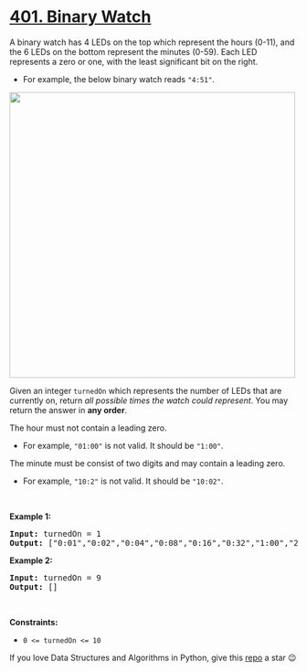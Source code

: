 # [401. Binary Watch][title]

<p>A binary watch has 4 LEDs on the top which represent the hours (0-11), and the 6 LEDs on the bottom represent the minutes (0-59). Each LED represents a zero or one, with the least significant bit on the right.</p>
<ul>
<li>For example, the below binary watch reads <code>"4:51"</code>.</li>
</ul>
<p><img alt="" src="https://assets.leetcode.com/uploads/2021/04/08/binarywatch.jpg" style="width: 500px; height: 500px;"/></p>
<p>Given an integer <code>turnedOn</code> which represents the number of LEDs that are currently on, return <em>all possible times the watch could represent</em>. You may return the answer in <strong>any order</strong>.</p>
<p>The hour must not contain a leading zero.</p>
<ul>
<li>For example, <code>"01:00"</code> is not valid. It should be <code>"1:00"</code>.</li>
</ul>
<p>The minute must be consist of two digits and may contain a leading zero.</p>
<ul>
<li>For example, <code>"10:2"</code> is not valid. It should be <code>"10:02"</code>.</li>
</ul>
<p> </p>
<p><strong>Example 1:</strong></p>
<pre><strong>Input:</strong> turnedOn = 1
<strong>Output:</strong> ["0:01","0:02","0:04","0:08","0:16","0:32","1:00","2:00","4:00","8:00"]
</pre><p><strong>Example 2:</strong></p>
<pre><strong>Input:</strong> turnedOn = 9
<strong>Output:</strong> []
</pre>
<p> </p>
<p><strong>Constraints:</strong></p>
<ul>
<li><code>0 &lt;= turnedOn &lt;= 10</code></li>
</ul>


If you love Data Structures and Algorithms in Python, give this [repo][me] a star :wink:

[title]: https://leetcode.com/problems/binary-watch
[me]: https://github.com/bumblebee211196/awesome-python-leetcode